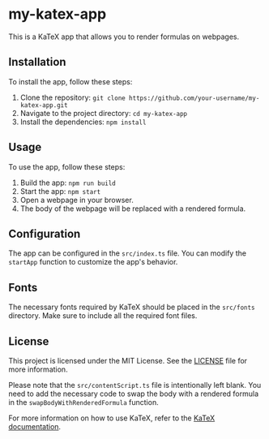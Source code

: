 # my-katex-app

This is a KaTeX app that allows you to render formulas on webpages.

## Installation

To install the app, follow these steps:

1. Clone the repository: `git clone https://github.com/your-username/my-katex-app.git`
2. Navigate to the project directory: `cd my-katex-app`
3. Install the dependencies: `npm install`

## Usage

To use the app, follow these steps:

1. Build the app: `npm run build`
2. Start the app: `npm start`
3. Open a webpage in your browser.
4. The body of the webpage will be replaced with a rendered formula.

## Configuration

The app can be configured in the `src/index.ts` file. You can modify the `startApp` function to customize the app's behavior.

## Fonts

The necessary fonts required by KaTeX should be placed in the `src/fonts` directory. Make sure to include all the required font files.

## License

This project is licensed under the MIT License. See the [LICENSE](LICENSE) file for more information.

Please note that the `src/contentScript.ts` file is intentionally left blank. You need to add the necessary code to swap the body with a rendered formula in the `swapBodyWithRenderedFormula` function.

For more information on how to use KaTeX, refer to the [KaTeX documentation](https://katex.org/docs/node).
